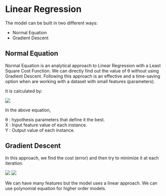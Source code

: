 # Linear Regression

The model can be built in two different ways:

- Normal Equation
- Gradient Descent

## Normal Equation

Normal Equation is an analytical approach to Linear Regression with a Least Square Cost Function. We can directly find out the value of θ without using Gradient Descent. Following this approach is an effective and a time-saving option when are working with a dataset with small features (parameters).

It is calculated by:

<img src="https://github.com/Nitin1901/ML-FromScratch/blob/master/Linear%20Regression/python/norrrrrmal_eq.png">

In the above equation,

θ : hypothesis parameters that define it the best.
<br>
X : Input feature value of each instance.
<br>
Y : Output value of each instance.

## Gradient Descent

In this approach, we find the cost (error) and then try to minimize it at each iteration. 

<img src="https://github.com/Nitin1901/ML-FromScratch/blob/master/Linear%20Regression/python/cost_func.jpg">

<img src="https://github.com/Nitin1901/ML-FromScratch/blob/master/Linear%20Regression/python/objective.jpg">

We can have many features but the model uses a linear approach. We can use polynomial equation for higher order models. 
